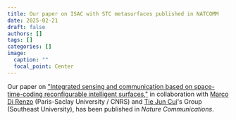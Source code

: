 ```yaml
---
title: Our paper on ISAC with STC metasurfaces published in NATCOMM
date: 2025-02-21
draft: false
authors: []
tags: []
categories: []
image:
  caption: ""
  focal_point: Center
---
```

Our paper on ["Integrated sensing and communication based on space-time-coding reconfigurable intelligent surfaces,"](/publication/ij-185-NC-2025/) in collaboration with [Marco Di Renzo] (Paris-Saclay University / CNRS) and [Tie Jun Cui]'s Group (Southeast University),
has been published in *Nature Communications*.

[Marco Di Renzo]: https://scholar.google.com/citations?user=5dRt0OoAAAAJ&hl=en

[Tie Jun Cui]: https://scholar.google.com/citations?user=-h-1eJsAAAAJ&hl=en